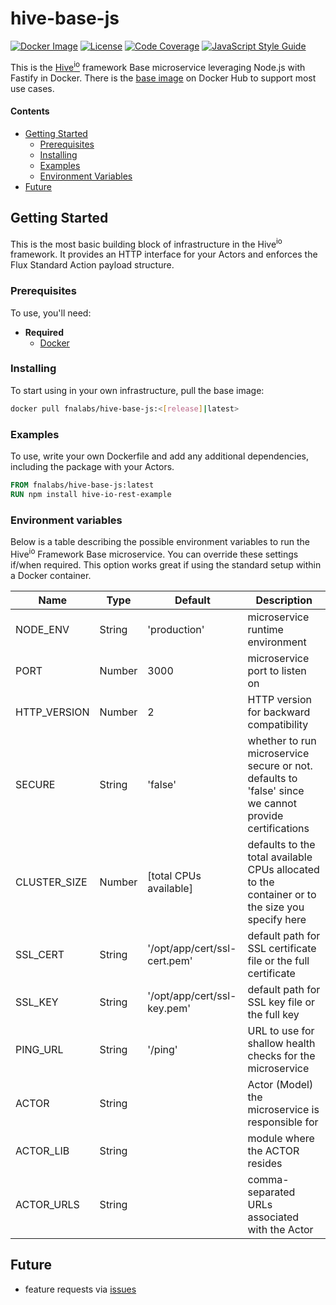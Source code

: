 # hive-base-js

[![Docker Image][docker-image]][docker-url]
[![License][license-image]][license-url]
[![Code Coverage][codecov-image]][codecov-url]
[![JavaScript Style Guide][style-image]][style-url]

This is the [Hive<sup>io</sup>](https://hiveframework.io) framework Base microservice leveraging Node.js with Fastify in Docker. There is the [base image](https://hub.docker.com/r/fnalabs/hive-base-js/) on Docker Hub to support most use cases.

#### Contents

- [Getting Started](#getting-started)
    - [Prerequisites](#prerequisites)
    - [Installing](#installing)
    - [Examples](#examples)
    - [Environment Variables](#environment-variables)
- [Future](#future)

## Getting Started

This is the most basic building block of infrastructure in the Hive<sup>io</sup> framework. It provides an HTTP interface for your Actors and enforces the Flux Standard Action payload structure.

### Prerequisites

To use, you'll need:

- **Required**
    - [Docker](https://www.docker.com)

### Installing

To start using in your own infrastructure, pull the base image:

```sh
docker pull fnalabs/hive-base-js:<[release]|latest>
```

### Examples

To use, write your own Dockerfile and add any additional dependencies, including the package with your Actors.

```dockerfile
FROM fnalabs/hive-base-js:latest
RUN npm install hive-io-rest-example
```

### Environment variables

Below is a table describing the possible environment variables to run the Hive<sup>io</sup> Framework Base microservice. You can override these settings if/when required. This option works great if using the standard setup within a Docker container.

Name          | Type    | Default                       | Description
------------- | ------- | ----------------------------- | -------------------------------------------------------
NODE_ENV      | String  | 'production'                  | microservice runtime environment
PORT          | Number  | 3000                          | microservice port to listen on
HTTP_VERSION  | Number  | 2                             | HTTP version for backward compatibility
SECURE        | String  | 'false'                       | whether to run microservice secure or not. defaults to 'false' since we cannot provide certifications
CLUSTER_SIZE  | Number  | [total CPUs available]        | defaults to the total available CPUs allocated to the container or to the size you specify here
SSL_CERT      | String  | '/opt/app/cert/ssl-cert.pem'  | default path for SSL certificate file or the full certificate
SSL_KEY       | String  | '/opt/app/cert/ssl-key.pem'   | default path for SSL key file or the full key
PING_URL      | String  | '/ping'                       | URL to use for shallow health checks for the microservice
ACTOR         | String  |                               | Actor (Model) the microservice is responsible for
ACTOR_LIB     | String  |                               | module where the ACTOR resides
ACTOR_URLS    | String  |                               | comma-separated URLs associated with the Actor

## Future

- feature requests via [issues](https://github.com/fnalabs/hive-io/issues)

[docker-image]: https://img.shields.io/docker/v/fnalabs/hive-base-js?sort=semver
[docker-url]: https://hub.docker.com/r/fnalabs/hive-base-js/

[license-image]: https://img.shields.io/badge/License-Apache%202.0-blue.svg
[license-url]: https://github.com/fnalabs/hive-io/blob/master/containers/hive-base-js/LICENSE

[codecov-image]: https://codecov.io/gh/fnalabs/hive-io/branch/master/graph/badge.svg
[codecov-url]: https://codecov.io/gh/fnalabs/hive-io

[style-image]: https://img.shields.io/badge/code_style-standard-brightgreen.svg
[style-url]: https://standardjs.com
